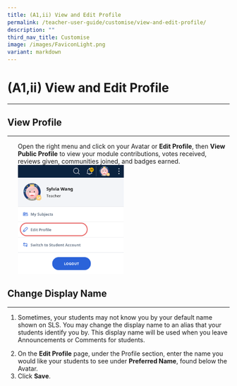 ```yaml
---
title: (A1,ii) View and Edit Profile
permalink: /teacher-user-guide/customise/view-and-edit-profile/
description: ""
third_nav_title: Customise
image: /images/FaviconLight.png
variant: markdown
---
```

<h1>(A1,ii) View and Edit Profile</h1><hr>

<h2>View Profile</h2>
<hr>
<ol>
Open the right menu and click on your Avatar or&nbsp;<strong>Edit Profile</strong>, then <strong>View Public Profile</strong> to view your module contributions, votes received, reviews given, communities joined, and badges earned. <img alt="Change Display Name" style="width: 50%;" src="/images/2Teacher/Cu-EditProfile.png">
</ol>

<h2>Change Display Name</h2>
<hr>
<ol>
  <li><p>Sometimes, your students may not know you by your default name shown on SLS. You may change the display name to an alias that your students identify you by. This display name will be used when you leave Announcements or Comments for students.</p>
</li><li>On the <strong>Edit Profile</strong> page, under the Profile section, enter the name you would like your students to see under <strong>Preferred Name</strong>, found below the Avatar.</li>
  <li>Click <strong>Save</strong>.</li>
</ol>
